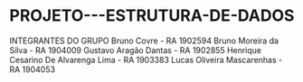 # PROJETO---ESTRUTURA-DE-DADOS
INTEGRANTES DO GRUPO
Bruno Covre - RA 1902594
Bruno Moreira da Silva - RA 1904009
Gustavo Aragão Dantas - RA 1902855
Henrique Cesarino De Alvarenga Lima - RA 1903383
Lucas Oliveira Mascarenhas - RA 1904053
